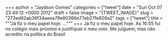 
+++
author = "Jaydson Gomes"
categories = ["tweet"]
date = "Sun Oct 07 23:49:12 +0000 2012"
draft = false
image = "{TWEET_IMAGE}"
slug = "273ed62ab36f34aeea79e80366e77eb27fe826a2"
tags = ["tweet"]
title = """Já fiz o meu papel hoje. ..."""
+++
Já fiz o meu papel hoje. As 16:55 fui no colégio mais próximo e justifiquei o meu voto. Me julguem, mas não acredito na política do Brasil

